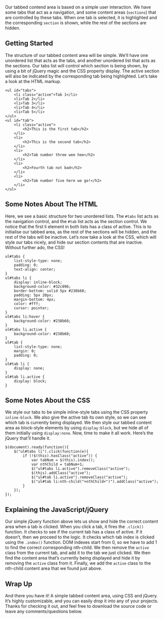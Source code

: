 Our tabbed contend area is based on a simple user interaction. We have some tabs that act as a navigation, and some content areas (`sections`) that are controlled by these tabs. When one tab is selected, it is highlighted and the corresponding `section` is shown, while the rest of the sections are hidden.

## Getting Started

The structure of our tabbed content area will be simple. We’ll have one unordered list that acts as the tabs, and another unordered list that acts as the sections. Our tabs list will control which section is being shown, by using a bit of jQuery magic and the CSS property display. The active section will also be indicated by the corresponding tab being highlighted. Let’s take a look at the HTML markup.

```language-markup
<ul id="tabs">
    <li class="active">Tab 1</li>
    <li>Tab 2</li>
    <li>Tab 3</li>
    <li>Tab 4</li>
    <li>Tab 5</li>
</ul>
<ul id="tab">
    <li class="active">
        <h2>This is the first tab</h2>
    </li>
    <li>
        <h2>This is the second tab</h2>
    </li>
    <li>
        <h2>Tab number three wee hee</h2>
    </li>
    <li>
        <h2>Fourth tab not bad</h2>
    </li>
    <li>
        <h2>Tab number five here we go!</h2>
    </li>
</ul>
```

## Some Notes About The HTML

Here, we see a basic structure for two unordered lists. The `#tabs` list acts as the navigation control, and the `#tab` list acts as the section control. We notice that the first li  element in both lists has a class of active. This is to initialise our tabbed area, as the rest of the sections will be hidden, and the rest of the tabs will be inactive. Let’s now take a look at the CSS, which will style our tabs nicely, and hide our section contents that are inactive. Without further ado, the CSS!

```language-css
ul#tabs {
    list-style-type: none;
    padding: 0;
    text-align: center;
}
ul#tabs li {
    display: inline-block;
    background-color: #32c896;
    border-bottom: solid 5px #238b68;
    padding: 5px 20px;
    margin-bottom: 4px;
    color: #fff;
    cursor: pointer;
}
ul#tabs li:hover {
    background-color: #238b68;
}
ul#tabs li.active {
    background-color: #238b68;
}
ul#tab {
    list-style-type: none;
    margin: 0;
    padding: 0;
}
ul#tab li {
    display: none;
}
ul#tab li.active {
    display: block;
}
```

## Some Notes About the CSS

We style our tabs to be simple inline-style tabs using the CSS property `inline-block`. We also give the active tab its own style, so we can see which tab is currently being displayed. We then style our tabbed content area as block-style elements by using `display:block`, but we hide all of them initially using `display:none`. Now, time to make it all work. Here’s the jQuery that’ll handle it.

```language-javascript
$(document).ready(function(){
    $("ul#tabs li").click(function(e){
        if (!$(this).hasClass("active")) {
            var tabNum = $(this).index();
            var nthChild = tabNum+1;
            $("ul#tabs li.active").removeClass("active");
            $(this).addClass("active");
            $("ul#tab li.active").removeClass("active");
            $("ul#tab li:nth-child("+nthChild+")").addClass("active");
        }
    });
});
```

## Explaining the JavaScript/jQuery

Our simple jQuery function above lets us show and hide the correct content area when a tab is clicked. When you click a tab, it fires the `.click()` function. It checks to see if the current tab has a class of active. If it doesn’t, then we proceed to the logic. It checks which tab index is clicked using the `.index()` function. DOM indexes start from 0, so we have to add 1 to find the correct corresponding nth-child. We then remove the `active` class from the current tab, and add it to the tab we just clicked. We then find the content area that’s currently being displayed and hide it by removing the `active` class from it. Finally, we add the `active` class to the nth-child content area that we found just above.

## Wrap Up

And there you have it! A simple tabbed content area, using CSS and jQuery. It’s highly customizable, and you can easily drop it into any of your projects. Thanks for checking it out, and feel free to download the source code or leave any comments/questions below.
